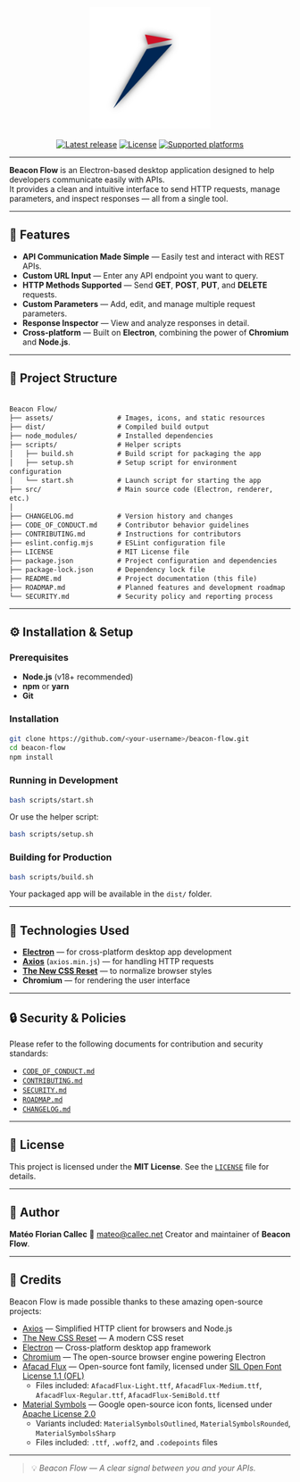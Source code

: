 <div align="center">
    <a href="https://github.com/mateocallec/beacon-flow"><img src="./assets/icons/2048x2048.png?raw=true" alt="beacon-flow" height="217" /></a>
</div>

<div>&nbsp;</div>

<div align="center">
    <a href="https://github.com/mateocallec/beacon-flow/releases"><img src="https://img.shields.io/github/v/release/mateocallec/beacon-flow?label=lastest%20release&color=blue" alt="Latest release" /></a>
    <a href="https://github.com/mateocallec/beacon-flow/blob/main/LICENSE"><img src="https://img.shields.io/github/license/mateocallec/beacon-flow?label=license&color=white" alt="License" /></a>
    <a href="https://github.com/mateocallec/beacon-flow/releases"><img src="https://img.shields.io/badge/platform-Cross--Platform-darkred?logo=electron&logoColor=white" alt="Supported platforms" /></a>
</div>

<hr />

**Beacon Flow** is an Electron-based desktop application designed to help developers communicate easily with APIs.  
It provides a clean and intuitive interface to send HTTP requests, manage parameters, and inspect responses — all from a single tool.

---

## 🚀 Features

- **API Communication Made Simple** — Easily test and interact with REST APIs.  
- **Custom URL Input** — Enter any API endpoint you want to query.  
- **HTTP Methods Supported** — Send **GET**, **POST**, **PUT**, and **DELETE** requests.  
- **Custom Parameters** — Add, edit, and manage multiple request parameters.  
- **Response Inspector** — View and analyze responses in detail.  
- **Cross-platform** — Built on **Electron**, combining the power of **Chromium** and **Node.js**.

---

## 🧩 Project Structure

```

Beacon Flow/
├── assets/                # Images, icons, and static resources
├── dist/                  # Compiled build output
├── node_modules/          # Installed dependencies
├── scripts/               # Helper scripts
│   ├── build.sh           # Build script for packaging the app
│   ├── setup.sh           # Setup script for environment configuration
│   └── start.sh           # Launch script for starting the app
├── src/                   # Main source code (Electron, renderer, etc.)
│
├── CHANGELOG.md           # Version history and changes
├── CODE_OF_CONDUCT.md     # Contributor behavior guidelines
├── CONTRIBUTING.md        # Instructions for contributors
├── eslint.config.mjs      # ESLint configuration file
├── LICENSE                # MIT License file
├── package.json           # Project configuration and dependencies
├── package-lock.json      # Dependency lock file
├── README.md              # Project documentation (this file)
├── ROADMAP.md             # Planned features and development roadmap
└── SECURITY.md            # Security policy and reporting process

````

---

## ⚙️ Installation & Setup

### Prerequisites
- **Node.js** (v18+ recommended)
- **npm** or **yarn**
- **Git**

### Installation

```bash
git clone https://github.com/<your-username>/beacon-flow.git
cd beacon-flow
npm install
````

### Running in Development

```bash
bash scripts/start.sh
```

Or use the helper script:

```bash
bash scripts/setup.sh
```

### Building for Production

```bash
bash scripts/build.sh
```

Your packaged app will be available in the `dist/` folder.

---

## 🧠 Technologies Used

* **[Electron](https://www.electronjs.org/)** — for cross-platform desktop app development
* **[Axios](https://axios-http.com/)** (`axios.min.js`) — for handling HTTP requests
* **[The New CSS Reset](https://github.com/elad2412/the-new-css-reset)** — to normalize browser styles
* **Chromium** — for rendering the user interface

---

## 🔒 Security & Policies

Please refer to the following documents for contribution and security standards:

* [`CODE_OF_CONDUCT.md`](./CODE_OF_CONDUCT.md)
* [`CONTRIBUTING.md`](./CONTRIBUTING.md)
* [`SECURITY.md`](./SECURITY.md)
* [`ROADMAP.md`](./ROADMAP.md)
* [`CHANGELOG.md`](./CHANGELOG.md)

---

## 🧾 License

This project is licensed under the **MIT License**.
See the [`LICENSE`](./LICENSE) file for details.

---

## 👤 Author

**Matéo Florian Callec**
📧 [mateo@callec.net](mailto:mateo@callec.net)
Creator and maintainer of **Beacon Flow**.

---

## 🙏 Credits

Beacon Flow is made possible thanks to these amazing open-source projects:

* [Axios](https://axios-http.com/) — Simplified HTTP client for browsers and Node.js
* [The New CSS Reset](https://github.com/elad2412/the-new-css-reset) — A modern CSS reset
* [Electron](https://www.electronjs.org/) — Cross-platform desktop app framework
* [Chromium](https://www.chromium.org/) — The open-source browser engine powering Electron
* [Afacad Flux](https://justfreefonts.com/fonts/afacad-flux) — Open-source font family, licensed under [SIL Open Font License 1.1 (OFL)](https://scripts.sil.org/OFL)
  * Files included: `AfacadFlux-Light.ttf`, `AfacadFlux-Medium.ttf`, `AfacadFlux-Regular.ttf`, `AfacadFlux-SemiBold.ttf`
* [Material Symbols](https://fonts.google.com/icons) — Google open-source icon fonts, licensed under [Apache License 2.0](https://www.apache.org/licenses/LICENSE-2.0)
  * Variants included: `MaterialSymbolsOutlined`, `MaterialSymbolsRounded`, `MaterialSymbolsSharp`
  * Files included: `.ttf`, `.woff2`, and `.codepoints` files

---

> 💡 *Beacon Flow — A clear signal between you and your APIs.*
